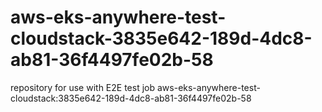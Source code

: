 # aws-eks-anywhere-test-cloudstack-3835e642-189d-4dc8-ab81-36f4497fe02b-58
repository for use with E2E test job aws-eks-anywhere-test-cloudstack:3835e642-189d-4dc8-ab81-36f4497fe02b-58
